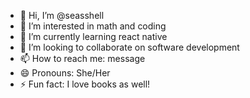 - 👋 Hi, I’m @seasshell
- 👀 I’m interested in math and coding
- 🌱 I’m currently learning react native
- 💞️ I’m looking to collaborate on software development
- 📫 How to reach me: message
- 😄 Pronouns: She/Her
- ⚡ Fun fact: I love books as well!

<!---
seasshell/seasshell is a ✨ special ✨ repository because its `README.md` (this file) appears on your GitHub profile.
You can click the Preview link to take a look at your changes.
--->
